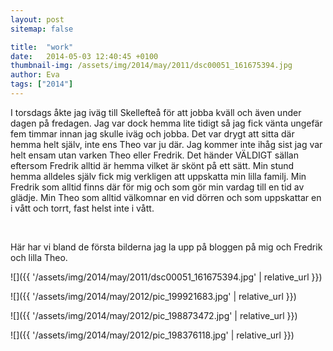 ```yaml
---
layout: post
sitemap: false

title:  "work"
date:   2014-05-03 12:40:45 +0100
thumbnail-img: /assets/img/2014/may/2011/dsc00051_161675394.jpg
author: Eva
tags: ["2014"]
---
```


I torsdags åkte jag iväg till Skellefteå för att jobba kväll och även under dagen på fredagen. Jag var dock hemma lite tidigt så jag fick vänta ungefär fem timmar innan jag skulle iväg och jobba. Det var drygt att sitta där hemma helt själv, inte ens Theo var ju där. Jag kommer inte ihåg sist jag var helt ensam utan varken Theo eller Fredrik. Det händer VÄLDIGT sällan eftersom Fredrik alltid är hemma vilket är skönt på ett sätt. Min stund hemma alldeles själv fick mig verkligen att uppskatta min lilla familj. Min Fredrik som alltid finns där för mig och som gör min vardag till en tid av glädje. Min Theo som alltid välkomnar en vid dörren och som uppskattar en i vått och torrt, fast helst inte i vått.




 




Här har vi bland de första bilderna jag la upp på bloggen på mig och Fredrik och lilla Theo.

![]({{ '/assets/img/2014/may/2011/dsc00051_161675394.jpg'  | relative_url }})

![]({{ '/assets/img/2014/may/2012/pic_199921683.jpg'  | relative_url }})

![]({{ '/assets/img/2014/may/2012/pic_198873472.jpg'  | relative_url }})

![]({{ '/assets/img/2014/may/2012/pic_198376118.jpg'  | relative_url }})


